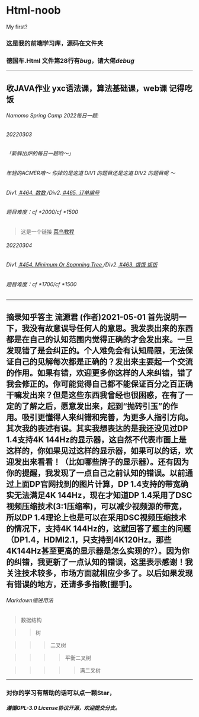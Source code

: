 # Html-noob
My first?
### 这是我的前端学习库，源码在文件夹
### **德国车.Html 文件第28行有*bug*，请大佬*debug***

------------
收JAVA作业
yxc语法课，算法基础课，web课
记得吃饭
------------

###### Namomo Spring Camp 2022每日一题:
###### 20220303
###### 「新鲜出炉的每日一题哟～」
###### 年轻的ACMER唷～ 你掉的是这道 DIV1 的题目还是这道 DIV2 的题目呢 ～
###### Div1.[ #464. 数数 ](http://oj.daimayuan.top/problem/464)/Div2.[ #465. 订单编号 ](http://oj.daimayuan.top/problem/465)
###### 题目难度：cf *2000/cf *1500
>这是一个链接 [菜鸟教程](https://www.runoob.com)

###### 20220304
###### Div1.[ #454. Minimum Or Spanning Tree ](http://oj.daimayuan.top/problem/454)/Div2.[ #463. 饿饿 饭饭 ](http://oj.daimayuan.top/problem/463)
###### 题目难度：cf *1700/cf *1500

------------
摘录知乎答主
流源君 (作者)2021-05-01
首先说明一下，我没有故意误导任何人的意思。我发表出来的东西都是在自己的认知范围内觉得正确的才会发出来。一旦发现错了是会纠正的。个人难免会有认知局限，无法保证自己的见解每次都是正确的？发出来主要起一个交流的作用。如果有错，欢迎更多你这样的人来纠错，错了我会修正的。你可能觉得自己都不能保证百分之百正确干嘛发出来？但是这些东西我曾经也很困惑，在有了一定的了解之后，愿意发出来，起到“抛砖引玉”的作用。吸引更懂得人来纠错和完善，为更多人指引方向。
其次我的表述有误。其实我想表达的是我还没见过DP 1.4支持4K 144Hz的显示器，这自然不代表市面上是这样的，你如果见过这样的显示器，如果可以的话，欢迎发出来看看！（比如哪些牌子的显示器）。还有因为你的提醒，我发现了一点自己之前认知的错误。以前通过上面DP官网找到的图片计算，DP 1.4支持的带宽确实无法满足4K 144Hz，现在才知道DP 1.4采用了DSC视频压缩技术(3:1压缩率)，可以减少视频源的带宽，所以DP 1.4理论上也是可以在采用DSC视频压缩技术的情况下，支持4K 144Hz的，这就回答了题主的问题（DP1.4，HDMI2.1，只支持到4K120Hz。那些4K144Hz甚至更高的显示器是怎么实现的?）。因为你的纠错，我更新了一点认知的错误，这里表示感谢！我关注技术较多，市场方面就相应少多了。以后如果发现有错误的地方，还请多多指教[握手]。
------------
###### Markdown缩进用法
>数据结构

>>树

>>>二叉树

>>>>平衡二叉树

>>>>>满二叉树
------------

### 对你的学习有帮助的话可以点一颗Star，
##### 遵循GPL-3.0 License协议开源，欢迎提交分支。
